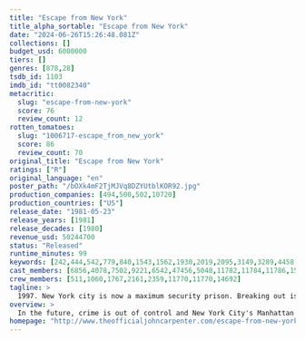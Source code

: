 ```yaml
---
title: "Escape from New York"
title_alpha_sortable: "Escape from New York"
date: "2024-06-26T15:26:48.081Z"
collections: []
budget_usd: 6000000
tiers: []
genres: [878,28]
tsdb_id: 1103
imdb_id: "tt0082340"
metacritic:
  slug: "escape-from-new-york"
  score: 76
  review_count: 12
rotten_tomatoes:
  slug: "1006717-escape_from_new_york"
  score: 86
  review_count: 70
original_title: "Escape from New York"
ratings: ["R"]
original_language: "en"
poster_path: "/bOXk4mF2TjMJVq8DZYUtblKOR92.jpg"
production_companies: [494,500,502,10720]
production_countries: ["US"]
release_date: "1981-05-23"
release_years: [1981]
release_decades: [1980]
revenue_usd: 50244700
status: "Released"
runtime_minutes: 99
keywords: [242,444,542,779,840,1543,1562,1930,2019,2095,3149,3289,4458,4565,4668,5034,5970,11107,12190,33556,34117,217083]
cast_members: [6856,4078,7502,9221,6542,47456,5048,11782,11784,11786,15449,54564,9785,15508,11770,8944,14692,2161]
crew_members: [511,1060,1767,2161,2359,11770,11770,14692]
tagline: >
  1997. New York city is now a maximum security prison. Breaking out is impossible. Breaking in is insane.
overview: >
  In the future, crime is out of control and New York City's Manhattan is a maximum security prison. Grabbing a bargaining chip right out of the air, convicts bring down the President's plane in bad old Gotham. Gruff Snake Plissken, a one-eyed lone warrior new to prison life, is coerced into bringing the President, and his cargo, out of this land of undesirables.
homepage: "http://www.theofficialjohncarpenter.com/escape-from-new-york/"
---
```


